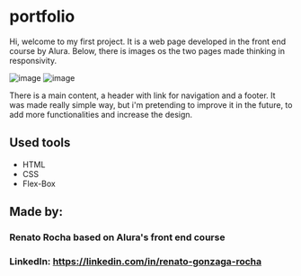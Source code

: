 # portfolio

Hi, welcome to my first project. It is a web page developed in the front end course by Alura.
Below, there is images os the two pages made thinking in responsivity.

![image](https://github.com/renatogrocha/portfolio/assets/95312669/573f40e7-5ff0-40ec-b9c5-89eff4964a7a)
![image](https://github.com/renatogrocha/portfolio/assets/95312669/ef427ed2-f68c-4ee1-a9c6-7e37061ff727)


There is a main content, a header with link for navigation and a footer.
It was made really simple way, but i'm pretending to improve it in the future, to add more functionalities and increase the design.

## Used tools

* HTML
* CSS
* Flex-Box

## Made by:

### Renato Rocha based on Alura's front end course
### LinkedIn: https://linkedin.com/in/renato-gonzaga-rocha
